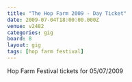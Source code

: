```yaml
---
title: "The Hop Farm 2009 - Day Ticket"
date: 2009-07-04T18:00:00.000Z
venue: v2482
categories: gig
board: 8
layout: gig
tags: [hop farm festival]
---
```

Hop Farm Festival tickets for 05/07/2009